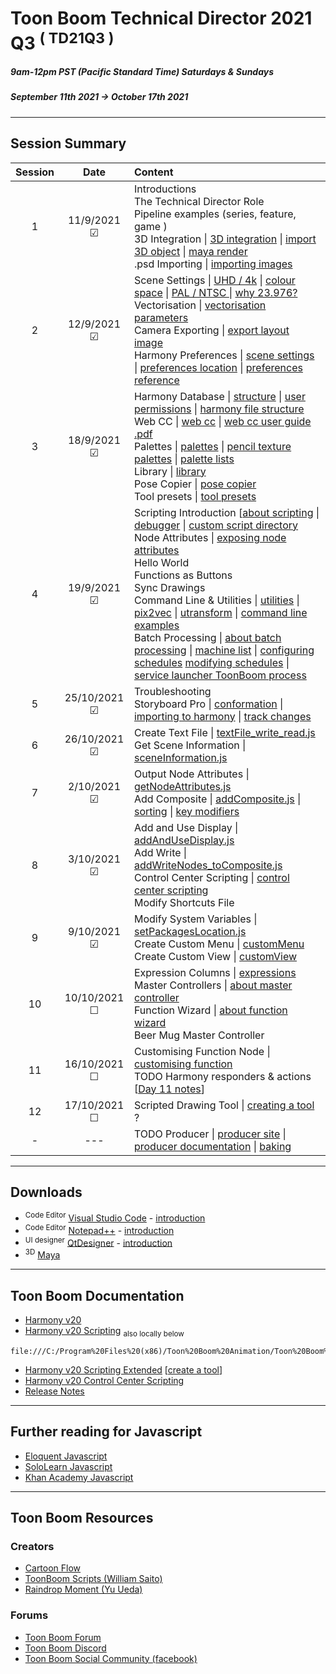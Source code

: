 # Toon Boom Technical Director 2021 Q3     <sup>( TD21Q3 )</sup>
##### 9am-12pm PST (Pacific Standard Time) Saturdays & Sundays
##### September 11th 2021 -> October 17th 2021
---
## Session Summary
| Session | Date | Content |
| :----:|:----:|:---|                                       
| 1 | 11/9/2021 &#9745; |Introductions <br>The Technical Director Role <br>Pipeline examples (series, feature, game )<br>3D Integration \|  [3D integration](https://docs.toonboom.com/help/harmony-20/premium/3d-integration/import-as-3d-object.html)  \|  [import 3D object](https://docs.toonboom.com/help/harmony-20/premium/3d-integration/import-as-3d-object.html)   \|  [maya render](https://docs.toonboom.com/help/harmony-20/premium/3d-integration/about-3d-integration.html) <br>.psd Importing \|  [importing images](https://docs.toonboom.com/help/harmony-20/premium/import/import-bitmap-image.html)                                     
| 2 | 12/9/2021 &#9745;|Scene Settings \|  [UHD / 4k](https://en.wikipedia.org/wiki/4K_resolution)   \|  [colour space](https://www.richardlackey.com/choosing-video-color-space/#:~:text=sRGB%20is%20a%20display%20referred,the%20same%20gamut%20as%20Rec.)     \|  [PAL / NTSC ](https://www.howtogeek.com/428987/whats-the-difference-between-ntsc-and-pal/#:~:text=Americans%20Use%20NTSC%3B%20Everybody%20Else,and%20parts%20of%20South%20America.) \| [why 23.976?](https://www.premiumbeat.com/blog/beginners-guide-to-frame-rates/#:~:text=23.976fps%2C%2029.97fps%2C%2059.94fps)<br>Vectorisation \|  [vectorisation parameters](https://docs.toonboom.com/help/harmony-20/premium/reference/dialog-box/vectorization-parameters-dialog-box.html)<br>Camera Exporting \|  [export layout image](https://docs.toonboom.com/help/harmony-20/premium/reference/dialog-box/export-layout-image-dialog-box.html?Highlight=layout%20camera) <br> Harmony Preferences \|  [scene settings](https://docs.toonboom.com/help/harmony-20/premium/reference/dialog-box/scene-settings-dialog-box.html)     \|  [preferences location](https://docs.toonboom.com/help/harmony-20/premium/preferences-guide/pref-file-location.html)    \|  [preferences reference](https://docs.toonboom.com/help/harmony-20/premium/preferences-guide/about-preference-reference.html)|                                        
| 3 | 18/9/2021 &#9745;|Harmony Database \|  [structure](https://docs.toonboom.com/help/harmony-20/premium/project-creation/about-database-structure.html)  \| [user permissions](https://docs.toonboom.com/help/harmony-21/control-center/control-center/user-type-restriction.html?Highlight=user%20permissions)  \| [ harmony file structure](https://docs.toonboom.com/help/harmony-21/premium/project-creation/about-file-structure.html)<br> Web CC  \| [web cc](https://docs.toonboom.com/help/harmony-15/premium/server/webcc/about-webcc.html) \| [web cc user guide .pdf](https://docs.toonboom.com/download/harmony/20.0/other/Harmony_20_WebCC_User_Guide.pdf)  <br> Palettes   \|  [palettes](https://docs.toonboom.com/help/harmony-20/premium/colour/about-palette.html)  \|  [pencil texture palettes](https://docs.toonboom.com/help/harmony-20/premium/drawing/about-pencil-texture-palettes.html) \| [palette lists](https://docs.toonboom.com/help/harmony-20/premium/colour/about-palette-lists.html) <br> Library \|  [library](https://docs.toonboom.com/help/harmony-20/advanced/library/about-library.html) <br>Pose Copier \|  [pose copier](https://learn.toonboom.com/modules/setting-the-pose-copier) <br>Tool presets   \|  [tool presets](https://docs.toonboom.com/help/harmony-20/premium/drawing/tool-presets.html?Highlight=tool%20presets)   
| 4 | 19/9/2021 &#9745;|  Scripting Introduction [[about scripting](https://docs.toonboom.com/help/harmony-20/premium/scripting/about-scripting.html?Highlight=qt)  \|  [debugger](https://docs.toonboom.com/help/harmony-20/premium/scripting/troubleshoot-script-error.html?Highlight=debugger)  \|  [custom script directory](https://docs.toonboom.com/help/harmony-20/premium/scripting/store-script-custom-folder.html?Highlight=TOONBOOM_GLOBAL_SCRIPT_LOCATION)<br> Node Attributes  \| [exposing node attributes](https://docs.toonboom.com/help/harmony-20/premium/scripting/show-node-attributes.html) <br> Hello World <br> Functions as Buttons <br>  Sync Drawings     <br> Command Line & Utilities \|  [utilities](https://docs.toonboom.com/help/harmony-20/premium/utilities/introduction-utilities.html) \| [pix2vec](https://docs.toonboom.com/help/harmony-20/premium/utilities/pix2vec-utility.html?Highlight=pix2vec)  \|  [utransform](https://docs.toonboom.com/help/harmony-20/premium/utilities/utransform-utility.html)  \|  [command line examples](./TD21Q3_CommandLine)     <br>Batch Processing  \| [about batch processing](https://docs.toonboom.com/help/harmony-20/installation/installation/batch/about-batch-processing.html) \| [machine list](https://docs.toonboom.com/help/harmony-20/installation/installation/batch/create-machine-list-file.html)  \| [configuring schedules](https://docs.toonboom.com/help/harmony-20/installation/installation/batch/about-batch-processing-schedule.html) [modifying schedules](https://docs.toonboom.com/help/harmony-20/installation/installation/batch/change-default-schedules.html?Highlight=setdef)   \| [service launcher ToonBoom process](https://docs.toonboom.com/help/harmony-20/installation/installation/tools/service-launcher/service-launcher-toonboom-process-tab.html)                   
| 5 | 25/10/2021 &#9745;| Troubleshooting  <br>Storyboard Pro  \| [conformation](https://learn.toonboom.com/modules/board-conformation/topic/about-conformation) \| [importing to harmony](https://docs.toonboom.com/help/harmony-20/control-center/control-center/import-scene-control-center.html?Highlight=.dat) \| [track changes](https://docs.toonboom.com/help/storyboard-pro-6/storyboard/reference/dialogs/track-changes-window.html) 
| 6 | 26/10/2021 &#9745;|  Create Text File \| [textFile_write_read.js](TD21Q3_Scripts/TD21Q3_06-1_textFile_write_read.js) <br> Get Scene Information  \| [sceneInformation.js](TD21Q3_Scripts/TD21Q3_06-2_sceneInformation.js) |
| 7 | 2/10/2021 &#9745;| Output Node Attributes \| [getNodeAttributes.js](TD21Q3_Scripts/TD21Q3_07-1_getNodeAttributes.js) <br> Add Composite \| [addComposite.js](TD21Q3_Scripts/TD21Q3_07-2_addComposite.js)  \|  [sorting](https://github.com/ToonTools/TD_Course_2021_Q3/tree/main/TD21Q3_Scripts#sorting)  \| [key modifiers](https://github.com/ToonTools/TD_Course_2021_Q3/tree/main/TD21Q3_Scripts#key-modifiers)
| 8 | 3/10/2021 &#9745;| Add and Use Display \| [addAndUseDisplay.js](TD21Q3_Scripts/TD21Q3_08-1_addAndUseDisplay.js) <br> Add Write \| [addWriteNodes_toComposite.js](TD21Q3_Scripts/TD21Q3_08-2_addWriteNodes_toComposite.js)<br> Control Center Scripting  \| [control center scripting](https://docs.toonboom.com/help/harmony-20/scripting/dbscript/index.html) <br>  Modify Shortcuts File
| 9 | 9/10/2021 &#9745;| Modify System Variables  \| [setPackagesLocation.js](./TD21Q3_Scripts/TD21Q3_09-0_setPackagesLocation.js) <br>Create Custom Menu \| [customMenu](TD21Q3_packages/TD21Q3_customMenu)<br> Create Custom View \| [customView](TD21Q3_packages/TD21Q3_customView)|
| 10 | 10/10/2021 &#9744;| Expression Columns   \|  [expressions](https://docs.toonboom.com/help/harmony-15/premium/motion-path/about-expression-column.html)  <br>  Master Controllers \|  [about master controller](https://docs.toonboom.com/help/harmony-20/premium/master-controller/about-master-controller.html?Highlight=master%20controllers) <br> Function Wizard \| [about function wizard](https://docs.toonboom.com/help/harmony-20/premium/master-controller/about-function-wizard.html)<br> Beer Mug Master Controller |
| 11 | 16/10/2021 &#9744;| Customising Function Node \|  [customising function](https://docs.toonboom.com/help/harmony-20/premium/master-controller/function-wizard-customize-function.html) <br> TODO Harmony responders & actions [[Day 11 notes](https://github.com/ToonTools/TD_Course_2021_Q2/tree/main/Notes#day-11)]|
| 12 | 17/10/2021 &#9744;| Scripted Drawing Tool  \|  [creating a tool](https://docs.toonboom.com/help/harmony-20/scripting/extended/tutorial-tool-creation.html) <br> ?
| - | --- | TODO Producer  \|  [producer site](https://www.toonboom.com/products/producer) \|  [producer documentation](https://docs.toonboom.com/help/producer-20/about/index.html) \|  [baking](https://docs.toonboom.com/help/producer-20/user-guide/about-send-harmony.html) ||

 - - - -
 
## Downloads
* <sup>Code Editor</sup> [Visual Studio Code](https://code.visualstudio.com/Download) -  [introduction](https://code.visualstudio.com/docs/introvideos/basics) 
* <sup>Code Editor</sup> [Notepad++](https://notepad-plus-plus.org/downloads/)  - [introduction](https://www.youtube.com/watch?v=FOfGv_c6ZrQ)
* <sup>UI designer</sup> [QtDesigner](https://build-system.fman.io/qt-designer-download) - [introduction](https://www.youtube.com/watch?v=0Po3tE9yUcU)
* <sup>3D</sup> [Maya](https://www.autodesk.com/products/maya/overview?us_oa=dotcom-us&us_si=727e9810-5071-45a2-9ef3-bc2fce6c60ce&us_st=maya&us_pt=MAYAUL)

 - - - -
 
## Toon Boom Documentation
* [Harmony v20](https://docs.toonboom.com/help/harmony-20/premium/book/index.html)
* [Harmony v20 Scripting](https://docs.toonboom.com/help/harmony-20/scripting/script/index.html)
<sub>also locally below</sub>
```
file:///C:/Program%20Files%20(x86)/Toon%20Boom%20Animation/Toon%20Boom%20Harmony%2020%20Premium/help/script/index.html
```
* [Harmony v20 Scripting Extended](https://docs.toonboom.com/help/harmony-20/scripting/extended/) [[create a tool](https://docs.toonboom.com/help/harmony-20/scripting/extended/tutorial-tool-creation.html)]
* [Harmony v20 Control Center Scripting](https://docs.toonboom.com/help/harmony-20/scripting/dbscript/index.html)
* [Release Notes](https://desk.toonboom.com/hc/en-us/categories/360002501214-Release-Notes)

 - - - -

## Further reading for Javascript

* [Eloquent Javascript](https://eloquentjavascript.net/)
* [SoloLearn Javascript](https://www.sololearn.com/learning/1024)
* [Khan Academy Javascript](https://www.khanacademy.org/computing/computer-programming/programming)
 - - - -
 
## Toon Boom Resources
### Creators
* [Cartoon Flow](http://www.cartoonflow.com/)
* [ToonBoom Scripts (William Saito)](https://toonboomscripts.wordpress.com/)
* [Raindrop Moment (Yu Ueda)](http://raindropmoment.com/harmony-script/)
### Forums
* [Toon Boom Forum](https://forums.toonboom.com/)
* [Toon Boom Discord](https://discord.gg/toonboom)
* [Toon Boom Social Community (facebook)](https://www.facebook.com/groups/21486806098/)




